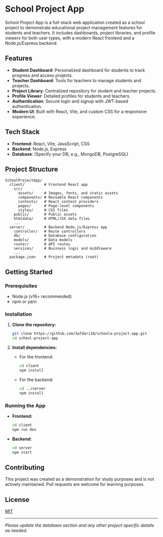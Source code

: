 # School Project App

School Project App is a full-stack web application created as a school project to demonstrate educational project management features for students and teachers. It includes dashboards, project libraries, and profile viewers for both user types, with a modern React frontend and a Node.js/Express backend.

## Features

- **Student Dashboard**: Personalized dashboard for students to track progress and access projects.
- **Teacher Dashboard**: Tools for teachers to manage students and projects.
- **Project Library**: Centralized repository for student and teacher projects.
- **Profile Viewer**: Detailed profiles for students and teachers.
- **Authentication**: Secure login and signup with JWT-based authentication.
- **Modern UI**: Built with React, Vite, and custom CSS for a responsive experience.

## Tech Stack

- **Frontend**: React, Vite, JavaScript, CSS
- **Backend**: Node.js, Express
- **Database**: (Specify your DB, e.g., MongoDB, PostgreSQL)

## Project Structure

```
SchoolProjectApp/
  client/         # Frontend React app
    src/
      assets/     # Images, fonts, and static assets
      components/ # Reusable React components
      contexts/   # React context providers
      pages/      # Page-level components
      styles/     # CSS files
    public/       # Public assets
    htmldata/     # HTML/JSX data files
    ...
  server/         # Backend Node.js/Express app
    controller/   # Route controllers
    db/           # Database configuration
    models/       # Data models
    router/       # API routes
    services/     # Business logic and middleware
    ...
  package.json    # Project metadata (root)
```

## Getting Started

### Prerequisites

- Node.js (v16+ recommended)
- npm or yarn

### Installation

1. **Clone the repository:**

   ```sh
   git clone https://github.com/Safdari10/schoola-project-app.git
   cd school-project-app
   ```

2. **Install dependencies:**
   - For the frontend:
     ```sh
     cd client
     npm install
     ```
   - For the backend:
     ```sh
     cd ../server
     npm install
     ```

### Running the App

- **Frontend:**
  ```sh
  cd client
  npm run dev
  ```
- **Backend:**
  ```sh
  cd server
  npm start
  ```

## Contributing

This project was created as a demonstration for study purposes and is not actively maintained. Pull requests are welcome for learning purposes.

## License

[MIT](LICENSE)

---

_Please update the database section and any other project-specific details as needed._
